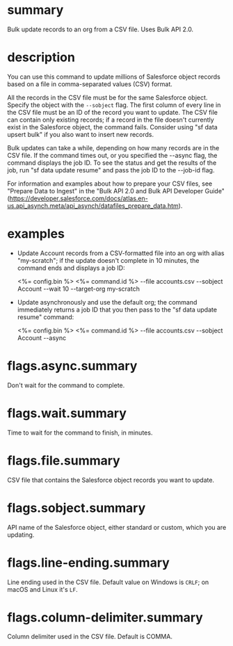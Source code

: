 # summary

Bulk update records to an org from a CSV file. Uses Bulk API 2.0.

# description

You can use this command to update millions of Salesforce object records based on a file in comma-separated values (CSV) format.

All the records in the CSV file must be for the same Salesforce object. Specify the object with the `--sobject` flag. The first column of every line in the CSV file must be an ID of the record you want to update. The CSV file can contain only existing records; if a record in the file doesn't currently exist in the Salesforce object, the command fails. Consider using "sf data upsert bulk" if you also want to insert new records.

Bulk updates can take a while, depending on how many records are in the CSV file. If the command times out, or you specified the --async flag, the command displays the job ID. To see the status and get the results of the job, run "sf data update resume" and pass the job ID to the --job-id flag.

For information and examples about how to prepare your CSV files, see "Prepare Data to Ingest" in the "Bulk API 2.0 and Bulk API Developer Guide" (https://developer.salesforce.com/docs/atlas.en-us.api_asynch.meta/api_asynch/datafiles_prepare_data.htm).

# examples

- Update Account records from a CSV-formatted file into an org with alias "my-scratch"; if the update doesn't complete in 10 minutes, the command ends and displays a job ID:

  <%= config.bin %> <%= command.id %> --file accounts.csv --sobject Account --wait 10 --target-org my-scratch

- Update asynchronously and use the default org; the command immediately returns a job ID that you then pass to the "sf data update resume" command:

  <%= config.bin %> <%= command.id %> --file accounts.csv --sobject Account --async

# flags.async.summary

Don't wait for the command to complete.

# flags.wait.summary

Time to wait for the command to finish, in minutes.

# flags.file.summary

CSV file that contains the Salesforce object records you want to update.

# flags.sobject.summary

API name of the Salesforce object, either standard or custom, which you are updating.

# flags.line-ending.summary

Line ending used in the CSV file. Default value on Windows is `CRLF`; on macOS and Linux it's `LF`.

# flags.column-delimiter.summary

Column delimiter used in the CSV file. Default is COMMA.
